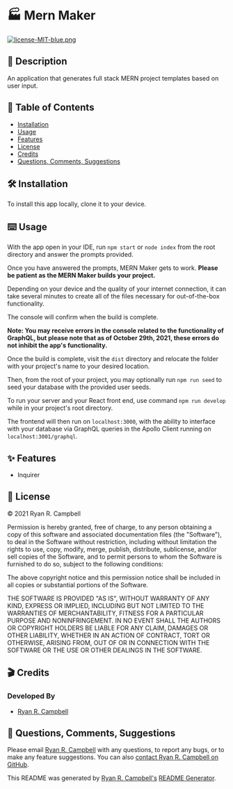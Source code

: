 # 🏭 Mern Maker 

[![license-MIT-blue.png](https://img.shields.io/badge/license-MIT-blue)](#License)

## 📝 Description
An application that generates full stack MERN project templates based on user input.

## 📖 Table of Contents
- [Installation](#installation)
- [Usage](#usage)
- [Features](#features)
- [License](#license)
- [Credits](#credits)
- [Questions, Comments, Suggestions](#questions-comments-suggestions)

## 🛠️ Installation
To install this app locally, clone it to your device.

## ⌨️ Usage
With the app open in your IDE, run `npm start` or `node index` from the root directory and answer the prompts provided.

Once you have answered the prompts, MERN Maker gets to work. **Please be patient as the MERN Maker builds your project.** 

Depending on your device and the quality of your internet connection, it can take several minutes to create all of the files necessary for out-of-the-box functionality.

The console will confirm when the build is complete.

**Note: You may receive errors in the console related to the functionality of GraphQL, but please note that as of October 29th, 2021, these errors do not inhibit the app's functionality.**

Once the build is complete, visit the `dist` directory and relocate the folder with your project's name to your desired location.

Then, from the root of your project, you may optionally run `npm run seed` to seed your database with the provided user seeds.

To run your server and your React front end, use command `npm run develop` while in your project's root directory.

The frontend will then run on `localhost:3000`, with the ability to interface with your database via GraphQL queries in the Apollo Client running on `localhost:3001/graphql`.

 ## ✨ Features
 - Inquirer

## 💼 License
© 2021 Ryan R. Campbell

Permission is hereby granted, free of charge, to any person obtaining a copy of this software and associated documentation files (the "Software"), to deal in the Software without restriction, including without limitation the rights to use, copy, modify, merge, publish, distribute, sublicense, and/or sell copies of the Software, and to permit persons to whom the Software is furnished to do so, subject to the following conditions:

The above copyright notice and this permission notice shall be included in all copies or substantial portions of the Software.

THE SOFTWARE IS PROVIDED "AS IS", WITHOUT WARRANTY OF ANY KIND, EXPRESS OR IMPLIED, INCLUDING BUT NOT LIMITED TO THE WARRANTIES OF MERCHANTABILITY, FITNESS FOR A PARTICULAR PURPOSE AND NONINFRINGEMENT. IN NO EVENT SHALL THE AUTHORS OR COPYRIGHT HOLDERS BE LIABLE FOR ANY CLAIM, DAMAGES OR OTHER LIABILITY, WHETHER IN AN ACTION OF CONTRACT, TORT OR OTHERWISE, ARISING FROM, OUT OF OR IN CONNECTION WITH THE SOFTWARE OR THE USE OR OTHER DEALINGS IN THE SOFTWARE.

## 🎬 Credits
### Developed By
- [Ryan R. Campbell](https://www.github.com/rrcampbell-exe/)

## 📨 Questions, Comments, Suggestions
Please email [Ryan R. Campbell](mailto:campbell.ryan.r@gmail.com) with any questions, to report any bugs, or to make any feature suggestions. You can also [contact Ryan R. Campbell on GitHub](https://www.github.com/rrcampbell-exe/).

This README was generated by [Ryan R. Campbell's](https://www.github.com/rrcampbell-exe/) [README Generator](https://github.com/rrcampbell-exe/readme-generator).